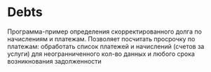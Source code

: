 # Debts
Программа-пример определения скорректированного долга по начислениям и платежам.
Позволяет посчитать просрочку по платежам: обработать список платежей и начислений (счетов за услуги) для неогранниченного кол-во данных и любого срока возникнования задолженности
